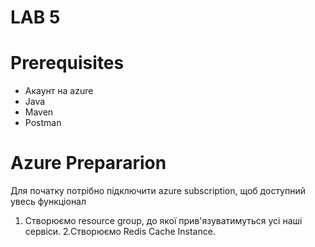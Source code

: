# LAB 5

# Prerequisites
- Акаунт на azure
- Java
- Maven
- Postman

# Azure Prepararion
 Для початку потрібно підключити azure subscription, щоб доступний увесь функціонал
1. Створюємо resource group, до якої прив'язуватимуться усі наші сервіси.
2.Створюємо Redis Cache Instance.
